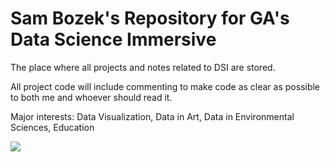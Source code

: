 # Sam Bozek's Repository for GA's Data Science Immersive

The place where all projects and notes related to DSI are stored.  

All project code will include commenting to make code as clear as possible to both me and whoever should read it.

Major interests: Data Visualization, Data in Art, Data in Environmental Sciences, Education

![](https://snag.gy/JID3Pc)